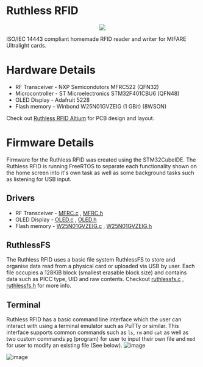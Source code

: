 # Ruthless RFID

<p align="center">
  <img src="https://github.com/TheZ0/Ruthless-RFID/assets/142558812/21e70e36-53e2-437b-ba30-4b78fc8ffa6c" />
</p>

ISO/IEC 14443 compliant homemade RFID reader and writer for MIFARE Ultralight cards.

# Hardware Details
* RF Transceiver - NXP Semicondutors MFRC522 (QFN32)
* Microcontroller - ST Microelectronics STM32F401CBU6 (QFN48)
* OLED Display - Adafruit 5228
* Flash memory - Winbond W25N01GVZEIG (1 GBit) (8WSON)

Check out [Ruthless RFID Altium](https://github.com/TheZ0/Ruthless-RFID/tree/master/Ruthless%20RFID%20Altium) for PCB design and layout.

# Firmware Details
Firmware for the Ruthless RFID was created using the STM32CubeIDE. The Ruthless RFID is running FreeRTOS to separate each functionality shown on the home screen into it's own task as well as some background tasks such as listening for USB input.
## Drivers
* RF Transceiver - [MFRC.c](https://github.com/TheZ0/Ruthless-RFID/blob/master/Firmware/Ruthless%20RFID/Core/Src/MFRC.c) , [MFRC.h](https://github.com/TheZ0/Ruthless-RFID/blob/master/Firmware/Ruthless%20RFID/Core/Inc/MFRC.h)
* OLED Display - [OLED.c](https://github.com/TheZ0/Ruthless-RFID/blob/master/Firmware/Ruthless%20RFID/Core/Src/OLED.c) , [OLED.h](https://github.com/TheZ0/Ruthless-RFID/blob/master/Firmware/Ruthless%20RFID/Core/Inc/OLED.h)
* Flash memory - [W25N01GVZEIG.c](https://github.com/TheZ0/Ruthless-RFID/blob/master/Firmware/Ruthless%20RFID/Core/Src/W25N01GVZEIG.c) , [W25N01GVZEIG.h](https://github.com/TheZ0/Ruthless-RFID/blob/master/Firmware/Ruthless%20RFID/Core/Inc/W25N01GVZEIG.h)

## RuthlessFS
The Ruthless RFID uses a basic file system RuthlessFS to store and organise data read from a physical card or uploaded via USB by user. Each file occupies a 128KiB block (smallest erasable block size) and contains data such as PICC type, UID and raw contents. Checkout [ruthlessfs.c](https://github.com/TheZ0/Ruthless-RFID/blob/master/Firmware/Ruthless%20RFID/Core/Src/ruthlessfs.c) , [ruthlessfs.h](https://github.com/TheZ0/Ruthless-RFID/blob/master/Firmware/Ruthless%20RFID/Core/Inc/ruthlessfs.h) for more info.

## Terminal
Ruthless RFID has a basic command line interface which the user can interact with using a terminal emulator such as PuTTy or similar. This interface supports common commands such as `ls`, `rm` and `cat` as well as two custom commands `pg` (program) for user to input their own file and `mod` for user to modify an existing file (See below).
![image](https://github.com/TheZ0/Ruthless-RFID/assets/142558812/f85bfdae-1538-4a8e-ad04-c7e1751e3575)


![image](https://github.com/TheZ0/Ruthless-RFID/assets/142558812/6d5c7efb-cadd-4794-9223-a820d66ced53)
